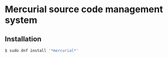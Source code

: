# Mercurial source code management system

## Installation

```bash
$ sudo dnf install '*mercurial*'
```

